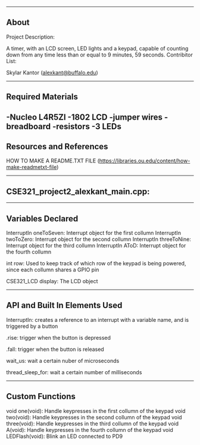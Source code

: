-------------------
About
-------------------
Project Description: 

A timer, with an LCD screen, LED lights and a keypad, capable of counting down from any time less than or equal to 9 minutes, 59 seconds.
Contribitor List:

Skylar Kantor (alexkant@buffalo.edu)

--------------------
Required Materials
--------------------
-Nucleo L4R5ZI
-1802 LCD
-jumper wires
-breadboard
-resistors
-3 LEDs
--------------------
Resources and References
--------------------
HOW TO MAKE A README.TXT FILE (https://libraries.ou.edu/content/how-make-readmetxt-file)


--------------------
CSE321_project2_alexkant_main.cpp:
--------------------


----------
Variables Declared
----------
InterruptIn oneToSeven: Interrupt object for the first collumn
InterruptIn twoToZero: Interrupt object for the second collumn
InterruptIn threeToNine: Interrupt object for the third collumn
InterruptIn AToD: Interrupt object for the fourth collumn

int row: Used to keep track of which row of the keypad is being powered, since each collumn shares a GPIO pin

CSE321_LCD display: The LCD object

----------
API and Built In Elements Used
----------


InterruptIn: creates a reference to an interrupt with a variable name, and is triggered by a button

  .rise: trigger when the button is depressed

  .fall: trigger when the button is released

wait_us: wait a certain nuber of microseconds

thread_sleep_for: wait a certain number of milliseconds


----------
Custom Functions
----------
void one(void): Handle keypresses in the first collumn of the keypad
void two(void): Handle keypresses in the second collumn of the keypad
void three(void): Handle keypresses in the third collumn of the keypad
void A(void): Handle keypresses in the fourth collumn of the keypad
void LEDFlash(void): Blink an LED connected to PD9 


